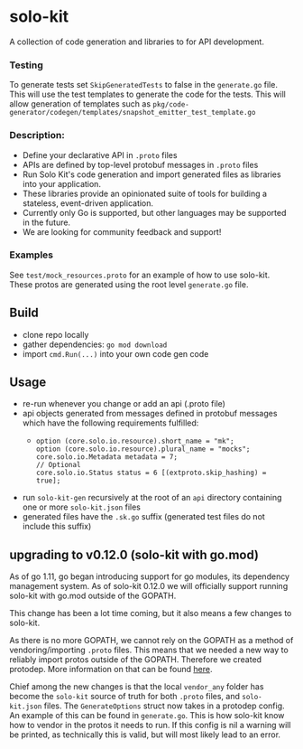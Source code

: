 # solo-kit
A collection of code generation and libraries to for API development.

### Testing
To generate tests set `SkipGeneratedTests` to false in the `generate.go` file. This will use the test templates
to generate the code for the tests. This will allow generation of templates such as `pkg/code-generator/codegen/templates/snapshot_emitter_test_template.go`

### Description:
- Define your declarative API in `.proto` files
- APIs are defined by top-level protobuf messages in `.proto` files
- Run Solo Kit's code generation and import generated files as libraries into your application. 
- These libraries provide an opinionated suite of tools for building a stateless, event-driven application.
- Currently only Go is supported, but other languages may be supported in the future.
- We are looking for community feedback and support!

### Examples
See `test/mock_resources.proto` for an example of how to use solo-kit. These protos are generated using the
root level `generate.go` file.

## Build
- clone repo locally
- gather dependencies: `go mod download`
- import `cmd.Run(...)` into your own code gen code 

## Usage
- re-run whenever you change or add an api (.proto file)
- api objects generated from messages defined in protobuf messages which have the following requirements fulfilled:
    *     option (core.solo.io.resource).short_name = "mk";
          option (core.solo.io.resource).plural_name = "mocks";
          core.solo.io.Metadata metadata = 7;
          // Optional
          core.solo.io.Status status = 6 [(extproto.skip_hashing) = true];
- run `solo-kit-gen` recursively at the root of an `api` directory containing one or more `solo-kit.json` files
- generated files have the `.sk.go` suffix (generated test files do not include this suffix)

## upgrading to v0.12.0 (solo-kit with go.mod)

As of go 1.11, go began introducing support for go modules, its dependency management system.
As of solo-kit 0.12.0 we will officially support running solo-kit with go.mod outside of the GOPATH.

This change has been a lot time coming, but it also means a few changes to solo-kit.

As there is no more GOPATH, we cannot rely on the GOPATH as a method of vendoring/importing `.proto` files.
This means that we needed a new way to reliably import protos outside of the GOPATH. Therefore we created
protodep. More information on that can be found [here](https://github.com/solo-io/anyvendor).

Chief among the new changes is that the local `vendor_any` folder has become the `solo-kit` source of truth for
both `.proto` files, and `solo-kit.json` files. The `GenerateOptions` struct now takes in a protodep config.
An example of this can be found in `generate.go`. This is how solo-kit know how to vendor in the protos it 
needs to run. If this config is nil a warning will be printed, as technically this is valid, but will most likely
lead to an error.
